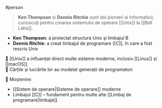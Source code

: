 #person  

> **Ken Thompson** și **Dennis Ritchie** sunt doi pionieri ai informaticii, cunoscuți pentru crearea sistemului de operare [[Unix]] la [[Bell Labs]].

- **Ken Thompson**: a proiectat structura Unix și limbajul B  
- **Dennis Ritchie**: a creat limbajul de programare [[C]], în care a fost rescris Unix

🎯 [[Unix]] a influențat direct multe sisteme moderne, inclusiv [[Linux]] și [[macOS]]  
🧠 Cărțile și lucrările lor au modelat generații de programatori

📌 Moștenire:
- [[Sistem de operare|Sisteme de operare]] moderne
- Limbajul [[C]] – fundament pentru multe alte [[Limbaj de programare|limbaje]]